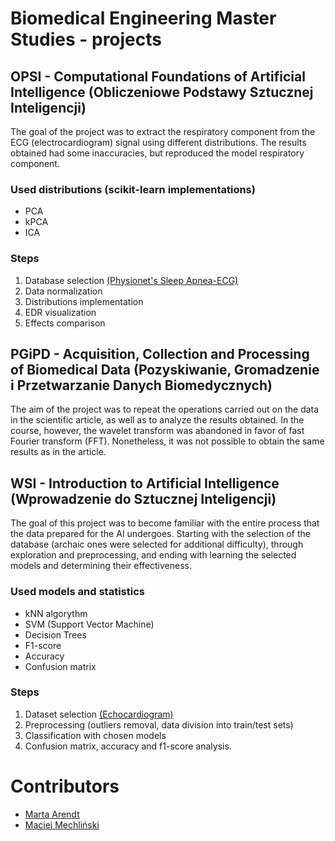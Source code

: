 # Biomedical Engineering Master Studies - projects 
## OPSI - Computational Foundations of Artificial Intelligence (Obliczeniowe Podstawy Sztucznej Inteligencji)
The goal of the project was to extract the respiratory component from the ECG (electrocardiogram) signal using different distributions. The results obtained had some inaccuracies, but reproduced the model respiratory component.

### Used distributions (scikit-learn implementations)
- PCA
- kPCA
- ICA

### Steps
1. Database selection [(Physionet's Sleep Apnea-ECG)](https://physionet.org/content/apnea-ecg/1.0.0/)
2. Data normalization
3. Distributions implementation
4. EDR visualization
5. Effects comparison

## PGiPD - Acquisition, Collection and Processing of Biomedical Data (Pozyskiwanie, Gromadzenie i Przetwarzanie Danych Biomedycznych)
The aim of the project was to repeat the operations carried out on the data in the scientific article, as well as to analyze the results obtained. In the course, however, the wavelet transform was abandoned in favor of fast Fourier transform (FFT). Nonetheless, it was not possible to obtain the same results as in the article.

## WSI - Introduction to Artificial Intelligence (Wprowadzenie do Sztucznej Inteligencji)
The goal of this project was to become familiar with the entire process that the data prepared for the AI undergoes. Starting with the selection of the database (archaic ones were selected for additional difficulty), through exploration and preprocessing, and ending with learning the selected models  and determining their effectiveness.

### Used models and statistics
- kNN algorythm
- SVM (Support Vector Machine)
- Decision Trees
- F1-score
- Accuracy
- Confusion matrix

### Steps
1. Dataset selection [(Echocardiogram)](https://archive.ics.uci.edu/dataset/38/echocardiogram)
2. Preprocessing (outliers removal, data division into train/test sets)
3. Classification with chosen models
4. Confusion matrix, accuracy and f1-score analysis.

# Contributors
- [Marta Arendt]()
- [Maciej Mechliński](https://github.com/ciuek)
